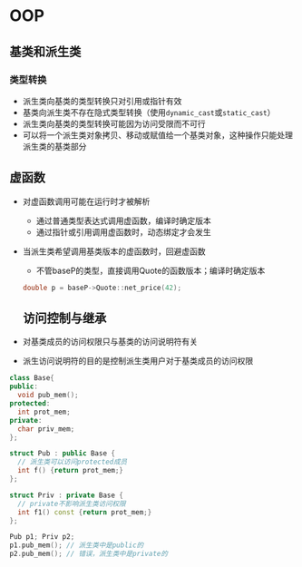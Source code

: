 <!--
 * @Descripttion: 
 * @version: 
 * @Author: LiuZhiYi
 * @Date: 2023-08-09 20:30:14
 * @LastEditTime: 2023-08-10 13:56:45
-->
# OOP


## 基类和派生类

### 类型转换
- 派生类向基类的类型转换只对引用或指针有效
- 基类向派生类不存在隐式类型转换（使用`dynamic_cast`或`static_cast`）
- 派生类向基类的类型转换可能因为访问受限而不可行
- 可以将一个派生类对象拷贝、移动或赋值给一个基类对象，这种操作只能处理派生类的基类部分
## 虚函数
- 对虚函数调用可能在运行时才被解析
  - 通过普通类型表达式调用虚函数，编译时确定版本
  - 通过指针或引用调用虚函数时，动态绑定才会发生
- 当派生类希望调用基类版本的虚函数时，回避虚函数
  - 不管baseP的类型，直接调用Quote的函数版本；编译时确定版本
  ~~~c++
  double p = baseP->Quote::net_price(42);
  ~~~

  ## 访问控制与继承
- 对基类成员的访问权限只与基类的访问说明符有关
- 派生访问说明符的目的是控制派生类用户对于基类成员的访问权限
~~~c++
class Base{
public:
  void pub_mem();
protected:
  int prot_mem;
private:
  char priv_mem;
};

struct Pub : public Base {
  // 派生类可以访问protected成员
  int f() {return prot_mem;}
};

struct Priv : private Base {
  // private不影响派生类访问权限
  int f1() const {return prot_mem;}
};

Pub p1; Priv p2;
p1.pub_mem(); // 派生类中是public的
p2.pub_mem(); // 错误，派生类中是private的
~~~





